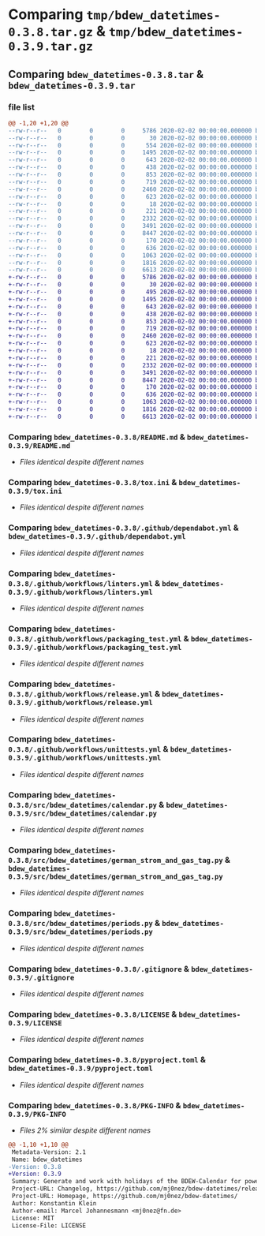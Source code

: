 # Comparing `tmp/bdew_datetimes-0.3.8.tar.gz` & `tmp/bdew_datetimes-0.3.9.tar.gz`

## Comparing `bdew_datetimes-0.3.8.tar` & `bdew_datetimes-0.3.9.tar`

### file list

```diff
@@ -1,20 +1,20 @@
--rw-r--r--   0        0        0     5786 2020-02-02 00:00:00.000000 bdew_datetimes-0.3.8/README.md
--rw-r--r--   0        0        0       30 2020-02-02 00:00:00.000000 bdew_datetimes-0.3.8/requirements.in
--rw-r--r--   0        0        0      554 2020-02-02 00:00:00.000000 bdew_datetimes-0.3.8/requirements.txt
--rw-r--r--   0        0        0     1495 2020-02-02 00:00:00.000000 bdew_datetimes-0.3.8/tox.ini
--rw-r--r--   0        0        0      643 2020-02-02 00:00:00.000000 bdew_datetimes-0.3.8/.github/dependabot.yml
--rw-r--r--   0        0        0      438 2020-02-02 00:00:00.000000 bdew_datetimes-0.3.8/.github/workflows/black.yml
--rw-r--r--   0        0        0      853 2020-02-02 00:00:00.000000 bdew_datetimes-0.3.8/.github/workflows/linters.yml
--rw-r--r--   0        0        0      719 2020-02-02 00:00:00.000000 bdew_datetimes-0.3.8/.github/workflows/packaging_test.yml
--rw-r--r--   0        0        0     2460 2020-02-02 00:00:00.000000 bdew_datetimes-0.3.8/.github/workflows/release.yml
--rw-r--r--   0        0        0      623 2020-02-02 00:00:00.000000 bdew_datetimes-0.3.8/.github/workflows/unittests.yml
--rw-r--r--   0        0        0       18 2020-02-02 00:00:00.000000 bdew_datetimes-0.3.8/src/_bdew_datetimes_version.py
--rw-r--r--   0        0        0      221 2020-02-02 00:00:00.000000 bdew_datetimes-0.3.8/src/bdew_datetimes/__init__.py
--rw-r--r--   0        0        0     2332 2020-02-02 00:00:00.000000 bdew_datetimes-0.3.8/src/bdew_datetimes/calendar.py
--rw-r--r--   0        0        0     3491 2020-02-02 00:00:00.000000 bdew_datetimes-0.3.8/src/bdew_datetimes/german_strom_and_gas_tag.py
--rw-r--r--   0        0        0     8447 2020-02-02 00:00:00.000000 bdew_datetimes-0.3.8/src/bdew_datetimes/periods.py
--rw-r--r--   0        0        0      170 2020-02-02 00:00:00.000000 bdew_datetimes-0.3.8/src/bdew_datetimes/py.typed
--rw-r--r--   0        0        0      636 2020-02-02 00:00:00.000000 bdew_datetimes-0.3.8/.gitignore
--rw-r--r--   0        0        0     1063 2020-02-02 00:00:00.000000 bdew_datetimes-0.3.8/LICENSE
--rw-r--r--   0        0        0     1816 2020-02-02 00:00:00.000000 bdew_datetimes-0.3.8/pyproject.toml
--rw-r--r--   0        0        0     6613 2020-02-02 00:00:00.000000 bdew_datetimes-0.3.8/PKG-INFO
+-rw-r--r--   0        0        0     5786 2020-02-02 00:00:00.000000 bdew_datetimes-0.3.9/README.md
+-rw-r--r--   0        0        0       30 2020-02-02 00:00:00.000000 bdew_datetimes-0.3.9/requirements.in
+-rw-r--r--   0        0        0      495 2020-02-02 00:00:00.000000 bdew_datetimes-0.3.9/requirements.txt
+-rw-r--r--   0        0        0     1495 2020-02-02 00:00:00.000000 bdew_datetimes-0.3.9/tox.ini
+-rw-r--r--   0        0        0      643 2020-02-02 00:00:00.000000 bdew_datetimes-0.3.9/.github/dependabot.yml
+-rw-r--r--   0        0        0      438 2020-02-02 00:00:00.000000 bdew_datetimes-0.3.9/.github/workflows/black.yml
+-rw-r--r--   0        0        0      853 2020-02-02 00:00:00.000000 bdew_datetimes-0.3.9/.github/workflows/linters.yml
+-rw-r--r--   0        0        0      719 2020-02-02 00:00:00.000000 bdew_datetimes-0.3.9/.github/workflows/packaging_test.yml
+-rw-r--r--   0        0        0     2460 2020-02-02 00:00:00.000000 bdew_datetimes-0.3.9/.github/workflows/release.yml
+-rw-r--r--   0        0        0      623 2020-02-02 00:00:00.000000 bdew_datetimes-0.3.9/.github/workflows/unittests.yml
+-rw-r--r--   0        0        0       18 2020-02-02 00:00:00.000000 bdew_datetimes-0.3.9/src/_bdew_datetimes_version.py
+-rw-r--r--   0        0        0      221 2020-02-02 00:00:00.000000 bdew_datetimes-0.3.9/src/bdew_datetimes/__init__.py
+-rw-r--r--   0        0        0     2332 2020-02-02 00:00:00.000000 bdew_datetimes-0.3.9/src/bdew_datetimes/calendar.py
+-rw-r--r--   0        0        0     3491 2020-02-02 00:00:00.000000 bdew_datetimes-0.3.9/src/bdew_datetimes/german_strom_and_gas_tag.py
+-rw-r--r--   0        0        0     8447 2020-02-02 00:00:00.000000 bdew_datetimes-0.3.9/src/bdew_datetimes/periods.py
+-rw-r--r--   0        0        0      170 2020-02-02 00:00:00.000000 bdew_datetimes-0.3.9/src/bdew_datetimes/py.typed
+-rw-r--r--   0        0        0      636 2020-02-02 00:00:00.000000 bdew_datetimes-0.3.9/.gitignore
+-rw-r--r--   0        0        0     1063 2020-02-02 00:00:00.000000 bdew_datetimes-0.3.9/LICENSE
+-rw-r--r--   0        0        0     1816 2020-02-02 00:00:00.000000 bdew_datetimes-0.3.9/pyproject.toml
+-rw-r--r--   0        0        0     6613 2020-02-02 00:00:00.000000 bdew_datetimes-0.3.9/PKG-INFO
```

### Comparing `bdew_datetimes-0.3.8/README.md` & `bdew_datetimes-0.3.9/README.md`

 * *Files identical despite different names*

### Comparing `bdew_datetimes-0.3.8/tox.ini` & `bdew_datetimes-0.3.9/tox.ini`

 * *Files identical despite different names*

### Comparing `bdew_datetimes-0.3.8/.github/dependabot.yml` & `bdew_datetimes-0.3.9/.github/dependabot.yml`

 * *Files identical despite different names*

### Comparing `bdew_datetimes-0.3.8/.github/workflows/linters.yml` & `bdew_datetimes-0.3.9/.github/workflows/linters.yml`

 * *Files identical despite different names*

### Comparing `bdew_datetimes-0.3.8/.github/workflows/packaging_test.yml` & `bdew_datetimes-0.3.9/.github/workflows/packaging_test.yml`

 * *Files identical despite different names*

### Comparing `bdew_datetimes-0.3.8/.github/workflows/release.yml` & `bdew_datetimes-0.3.9/.github/workflows/release.yml`

 * *Files identical despite different names*

### Comparing `bdew_datetimes-0.3.8/.github/workflows/unittests.yml` & `bdew_datetimes-0.3.9/.github/workflows/unittests.yml`

 * *Files identical despite different names*

### Comparing `bdew_datetimes-0.3.8/src/bdew_datetimes/calendar.py` & `bdew_datetimes-0.3.9/src/bdew_datetimes/calendar.py`

 * *Files identical despite different names*

### Comparing `bdew_datetimes-0.3.8/src/bdew_datetimes/german_strom_and_gas_tag.py` & `bdew_datetimes-0.3.9/src/bdew_datetimes/german_strom_and_gas_tag.py`

 * *Files identical despite different names*

### Comparing `bdew_datetimes-0.3.8/src/bdew_datetimes/periods.py` & `bdew_datetimes-0.3.9/src/bdew_datetimes/periods.py`

 * *Files identical despite different names*

### Comparing `bdew_datetimes-0.3.8/.gitignore` & `bdew_datetimes-0.3.9/.gitignore`

 * *Files identical despite different names*

### Comparing `bdew_datetimes-0.3.8/LICENSE` & `bdew_datetimes-0.3.9/LICENSE`

 * *Files identical despite different names*

### Comparing `bdew_datetimes-0.3.8/pyproject.toml` & `bdew_datetimes-0.3.9/pyproject.toml`

 * *Files identical despite different names*

### Comparing `bdew_datetimes-0.3.8/PKG-INFO` & `bdew_datetimes-0.3.9/PKG-INFO`

 * *Files 2% similar despite different names*

```diff
@@ -1,10 +1,10 @@
 Metadata-Version: 2.1
 Name: bdew_datetimes
-Version: 0.3.8
+Version: 0.3.9
 Summary: Generate and work with holidays of the BDEW-Calendar for power and gas in Germany
 Project-URL: Changelog, https://github.com/mj0nez/bdew-datetimes/releases
 Project-URL: Homepage, https://github.com/mj0nez/bdew-datetimes/
 Author: Konstantin Klein
 Author-email: Marcel Johannesmann <mj0nez@fn.de>
 License: MIT
 License-File: LICENSE
```

